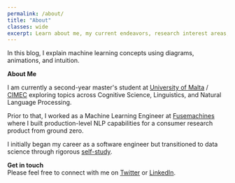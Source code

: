 ```yaml
---
permalink: /about/
title: "About"
classes: wide
excerpt: Learn about me, my current endeavors, research interest areas, and the motive behind this personal blog.
---
```


In this blog, I explain machine learning concepts using diagrams, animations, and intuition.  

**About Me**  

I am currently a second-year master's student at [University of Malta](https://www.um.edu.mt/courses/overview/PMSCHLTFT-2022-3-O) / [CIMEC](https://www.cimec.unitn.it/en) exploring topics across Cognitive Science, Linguistics, and Natural Language Processing.

Prior to that, I worked as a Machine Learning Engineer at [Fusemachines](https://fusemachines.com) where I built production-level NLP capabilities for a consumer research product from ground zero.

I initially began my career as a software engineer but transitioned to data science through rigorous [self-study](https://github.com/amitness/learning).

**Get in touch**  
Please feel free to connect with me on [Twitter](https://twitter.com/amitness) or [LinkedIn](https://www.linkedin.com/in/amitness).
